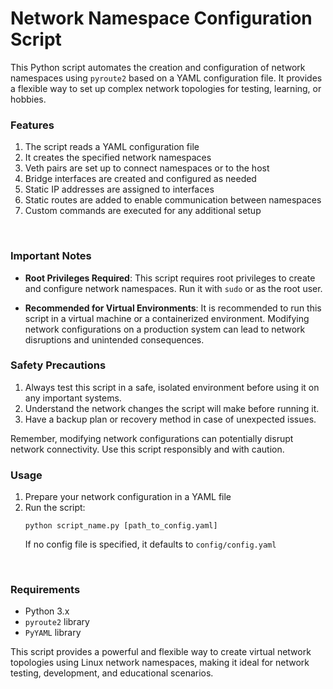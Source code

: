 # Network Namespace Configuration Script

This Python script automates the creation and configuration of network namespaces using `pyroute2` based on a YAML configuration file. It provides a flexible way to set up complex network topologies for testing, learning, or hobbies.
<br>

### Features

1. The script reads a YAML configuration file
2. It creates the specified network namespaces
3. Veth pairs are set up to connect namespaces or to the host
4. Bridge interfaces are created and configured as needed
5. Static IP addresses are assigned to interfaces
6. Static routes are added to enable communication between namespaces
7. Custom commands are executed for any additional setup

<br>

### Important Notes

- **Root Privileges Required**: This script requires root privileges to create and configure network namespaces. Run it with `sudo` or as the root user.

- **Recommended for Virtual Environments**: It is recommended to run this script in a virtual machine or a containerized environment. Modifying network configurations on a production system can lead to network disruptions and unintended consequences.

### Safety Precautions

1. Always test this script in a safe, isolated environment before using it on any important systems.
2. Understand the network changes the script will make before running it.
3. Have a backup plan or recovery method in case of unexpected issues.

Remember, modifying network configurations can potentially disrupt network connectivity. Use this script responsibly and with caution.
<br>

### Usage

1. Prepare your network configuration in a YAML file
2. Run the script:
   ```
   python script_name.py [path_to_config.yaml]
   ```
   If no config file is specified, it defaults to `config/config.yaml`
<br>

### Requirements

- Python 3.x
- `pyroute2` library
- `PyYAML` library

This script provides a powerful and flexible way to create virtual network topologies using Linux network namespaces, making it ideal for network testing, development, and educational scenarios.


